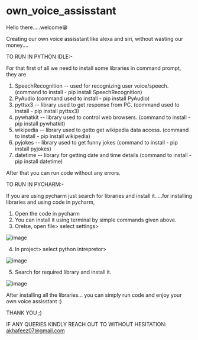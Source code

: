 # own_voice_assisstant

Hello there.....welcome😁


Creating our own voice assisstant like alexa and siri, without wasting our money....

TO RUN IN PYTHON IDLE:-

For that first of all we need to install some libraries in command prompt, they are

1. SpeechRecognition -- used for recognizing user voice/speech.    (command to install - pip install SpeechRecognition)
2. PyAudio                                                         (command used to install - pip install PyAudio)
3. pyttsx3 -- library used to get response from PC.                (command used to install - pip install pyttsx3)   
4. pywhatkit -- library used to control web browsers.              (command to install - pip install pywhatkit) 
5. wikipedia -- library used to getto get wikipedia data access.   (command to install - pip install wikipedia)
6. pyjokes -- library used to get funny jokes                      (command to install - pip install pyjokes)
7. datetime -- library for getting date and time details           (command to install - pip install datetime)

After that you can run code without any errors. 

TO RUN IN PYCHARM:-

If you are using pycharm just search for libraries and install it.....for installing libraries and using code in pycharm,

1. Open the code in pycharm
2. You can install it using terminal by simple commands given above.
3. Orelse, open file> select settings> 

![image](https://user-images.githubusercontent.com/88643068/216817823-a59388ed-d62e-45fe-93aa-69cebb713702.png)

4. In project> select python intrepretor>

![image](https://user-images.githubusercontent.com/88643068/216817854-edce596f-0536-4317-a6eb-2e634ede1338.png)

5. Search for required library and install it.

![image](https://user-images.githubusercontent.com/88643068/216817924-143435a3-e7f3-4d87-b58c-52014c0e335d.png)

After installing all the libraries... you can simply run code and enjoy your own voice assisstant :)

THANK YOU ;)



IF ANY QUERIES KINDLY REACH OUT TO WITHOUT HESITATION: akhafeez07@gmail.com 

